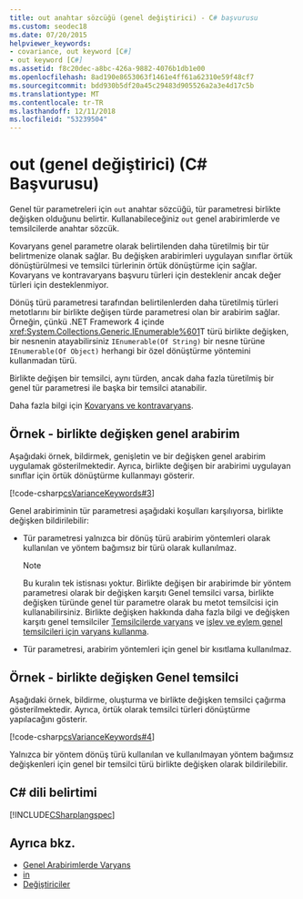 ```yaml
---
title: out anahtar sözcüğü (genel değiştirici) - C# başvurusu
ms.custom: seodec18
ms.date: 07/20/2015
helpviewer_keywords:
- covariance, out keyword [C#]
- out keyword [C#]
ms.assetid: f8c20dec-a8bc-426a-9882-4076b1db1e00
ms.openlocfilehash: 8ad190e8653063f1461e4ff61a62310e59f48cf7
ms.sourcegitcommit: bdd930b5df20a45c29483d905526a2a3e4d17c5b
ms.translationtype: MT
ms.contentlocale: tr-TR
ms.lasthandoff: 12/11/2018
ms.locfileid: "53239504"
---
```

# <a name="out-generic-modifier-c-reference"></a>out (genel değiştirici) (C# Başvurusu)

Genel tür parametreleri için `out` anahtar sözcüğü, tür parametresi birlikte değişken olduğunu belirtir. Kullanabileceğiniz `out` genel arabirimlerde ve temsilcilerde anahtar sözcük.

Kovaryans genel parametre olarak belirtilenden daha türetilmiş bir tür belirtmenize olanak sağlar. Bu değişken arabirimleri uygulayan sınıflar örtük dönüştürülmesi ve temsilci türlerinin örtük dönüştürme için sağlar. Kovaryans ve kontravaryans başvuru türleri için desteklenir ancak değer türleri için desteklenmiyor.

Dönüş türü parametresi tarafından belirtilenlerden daha türetilmiş türleri metotlarını bir birlikte değişen türde parametresi olan bir arabirim sağlar. Örneğin, çünkü .NET Framework 4 içinde <xref:System.Collections.Generic.IEnumerable%601>T türü birlikte değişken, bir nesnenin atayabilirsiniz `IEnumerable(Of String)` bir nesne türüne `IEnumerable(Of Object)` herhangi bir özel dönüştürme yöntemini kullanmadan türü.

Birlikte değişen bir temsilci, aynı türden, ancak daha fazla türetilmiş bir genel tür parametresi ile başka bir temsilci atanabilir.

Daha fazla bilgi için [Kovaryans ve kontravaryans](../../programming-guide/concepts/covariance-contravariance/index.md).

## <a name="example---covariant-generic-interface"></a>Örnek - birlikte değişken genel arabirim

Aşağıdaki örnek, bildirmek, genişletin ve bir değişken genel arabirim uygulamak gösterilmektedir. Ayrıca, birlikte değişen bir arabirimi uygulayan sınıflar için örtük dönüştürme kullanmayı gösterir.

[!code-csharp[csVarianceKeywords#3](~/samples/snippets/csharp/VS_Snippets_VBCSharp/csvariancekeywords/cs/program.cs#3)]

Genel arabiriminin tür parametresi aşağıdaki koşulları karşılıyorsa, birlikte değişken bildirilebilir:

- Tür parametresi yalnızca bir dönüş türü arabirim yöntemleri olarak kullanılan ve yöntem bağımsız bir türü olarak kullanılmaz.

    > [!NOTE]
    > Bu kuralın tek istisnası yoktur. Birlikte değişen bir arabirimde bir yöntem parametresi olarak bir değişken karşıtı Genel temsilci varsa, birlikte değişken türünde genel tür parametre olarak bu metot temsilcisi için kullanabilirsiniz. Birlikte değişken hakkında daha fazla bilgi ve değişken karşıtı genel temsilciler [Temsilcilerde varyans](../../programming-guide/concepts/covariance-contravariance/variance-in-delegates.md) ve [işlev ve eylem genel temsilcileri için varyans kullanma](../../programming-guide/concepts/covariance-contravariance/using-variance-for-func-and-action-generic-delegates.md).

- Tür parametresi, arabirim yöntemleri için genel bir kısıtlama kullanılmaz.

## <a name="example---covariant-generic-delegate"></a>Örnek - birlikte değişken Genel temsilci

Aşağıdaki örnek, bildirme, oluşturma ve birlikte değişken temsilci çağırma gösterilmektedir. Ayrıca, örtük olarak temsilci türleri dönüştürme yapılacağını gösterir.

[!code-csharp[csVarianceKeywords#4](~/samples/snippets/csharp/VS_Snippets_VBCSharp/csvariancekeywords/cs/program.cs#4)]

Yalnızca bir yöntem dönüş türü kullanılan ve kullanılmayan yöntem bağımsız değişkenleri için genel bir temsilci türü birlikte değişken olarak bildirilebilir.

## <a name="c-language-specification"></a>C# dili belirtimi

[!INCLUDE[CSharplangspec](~/includes/csharplangspec-md.md)]

## <a name="see-also"></a>Ayrıca bkz.

- [Genel Arabirimlerde Varyans](../../programming-guide/concepts/covariance-contravariance/variance-in-generic-interfaces.md)
- [in](in-generic-modifier.md)
- [Değiştiriciler](modifiers.md)